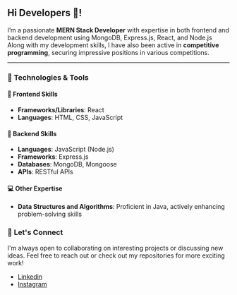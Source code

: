 <h2 align="left">Hi Developers 👋!</h2>

I’m a passionate **MERN Stack Developer** with expertise in both frontend and backend development using MongoDB, Express.js, React, and Node.js Along with my development skills, I have also been active in **competitive programming**, securing impressive positions in various competitions.

---

### 🔧 **Technologies & Tools**

#### 🎨 **Frontend Skills**

- **Frameworks/Libraries**: React
- **Languages**: HTML, CSS, JavaScript

#### 🚀 **Backend Skills**

- **Languages**:  JavaScript (Node.js)
- **Frameworks**:  Express.js
- **Databases**:  MongoDB, Mongoose
- **APIs**: RESTful APIs

#### 💻 **Other Expertise**

- **Data Structures and Algorithms**:  Proficient in Java, actively enhancing problem-solving skills


### 🤝 **Let's Connect**
I'm always open to collaborating on interesting projects or discussing new ideas. Feel free to reach out or check out my repositories for more exciting work!

- [Linkedin](https://www.linkedin.com/in/dipanshuzalke/)
- [Instagram](https://www.instagram.com/__deep.007__/?hl=en)
